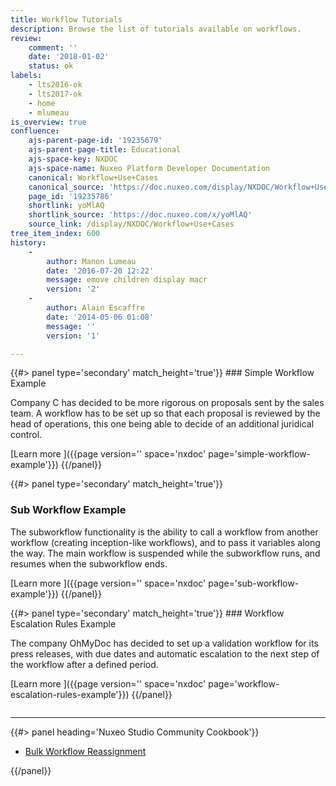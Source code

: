 ```yaml
---
title: Workflow Tutorials
description: Browse the list of tutorials available on workflows.
review:
    comment: ''
    date: '2018-01-02'
    status: ok
labels:
    - lts2016-ok
    - lts2017-ok
    - home
    - mlumeau
is_overview: true
confluence:
    ajs-parent-page-id: '19235679'
    ajs-parent-page-title: Educational
    ajs-space-key: NXDOC
    ajs-space-name: Nuxeo Platform Developer Documentation
    canonical: Workflow+Use+Cases
    canonical_source: 'https://doc.nuxeo.com/display/NXDOC/Workflow+Use+Cases'
    page_id: '19235786'
    shortlink: yoMlAQ
    shortlink_source: 'https://doc.nuxeo.com/x/yoMlAQ'
    source_link: /display/NXDOC/Workflow+Use+Cases
tree_item_index: 600
history:
    -
        author: Manon Lumeau
        date: '2016-07-20 12:22'
        message: emove children display macr
        version: '2'
    -
        author: Alain Escaffre
        date: '2014-05-06 01:08'
        message: ''
        version: '1'

---
```


<div class="row" data-equalizer data-equalize-on="medium">

<div class="column medium-6">
{{#> panel type='secondary' match_height='true'}}
### Simple Workflow Example

Company C has decided to be more rigorous on proposals sent by the sales team. A workflow has to be set up so that each proposal is reviewed by the head of operations, this one being able to decide of an additional juridical control.

[Learn more&nbsp;<i class="fa fa-long-arrow-right" aria-hidden="true"></i>]({{page version='' space='nxdoc' page='simple-workflow-example'}})
{{/panel}}

{{#> panel type='secondary' match_height='true'}}
### Sub Workflow Example

The subworkflow functionality is the ability to call a workflow from another workflow (creating inception-like workflows), and to pass it variables along the way. The main workflow is suspended while the subworkflow runs, and resumes when the subworkflow ends.

[Learn more&nbsp;<i class="fa fa-long-arrow-right" aria-hidden="true"></i>]({{page version='' space='nxdoc' page='sub-workflow-example'}})
{{/panel}}
</div>

<div class="column medium-6">
{{#> panel type='secondary' match_height='true'}}
### Workflow Escalation Rules Example

The company OhMyDoc has decided to set up a validation workflow for its press releases, with due dates and automatic escalation to the next step of the workflow after a defined period.

[Learn more&nbsp;<i class="fa fa-long-arrow-right" aria-hidden="true"></i>]({{page version='' space='nxdoc' page='workflow-escalation-rules-example'}})
{{/panel}}

</div>

</div>

* * *

<div class="row" data-equalizer data-equalize-on="medium"><div class="column medium-6">{{#> panel heading='Nuxeo Studio Community Cookbook'}}

- [Bulk Workflow Reassignment](https://github.com/nuxeo/nuxeo-studio-community-cookbook/tree/master/modules/nuxeo/bulk-workflow-reassignment)

{{/panel}}</div><div class="column medium-6">
</div></div>
